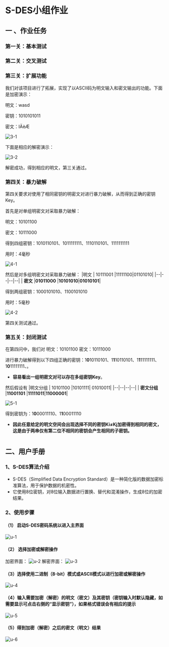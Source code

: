 # S-DES小组作业
## 一 、作业任务

### 第一关：基本测试
### 第二关：交叉测试
### 第三关：扩展功能

我们对该项目进行了拓展，实现了以ASCII码为明文输入和密文输出的功能。下面是加密演示：

明文：wasd

密钥：1010101011

 密文：IÄèÆ

![3-1](https://github.com/zzzxxxxzzz/S-DES/blob/main/image/3-1.png)

下面是相应的解密演示：

![3-2](https://github.com/zzzxxxxzzz/S-DES/blob/main/image/3-2.png)

解密成功，得到相应的明文，第三关通过。

### 第四关：暴力破解

第四关要求对使用了相同密钥的明密文对进行暴力破解，从而得到正确的密钥Key。

首先是对单组明密文对采取暴力破解：

明文：10101100

密文：10111000

得到四组密钥：1010110101、1011111111、1110110101、1111111111

用时：4毫秒

![4-1](https://github.com/zzzxxxxzzz/S-DES/blob/main/image/4-1.png)

然后是对多组明密文对采取暴力破解：
|明文 | 10111001 |11111100|01101010|
|--|--|--|--|
| **密文** |**01011000**  |**10101010**|**01010101**|

得到两组密钥：1000101010、1100101010

用时：5毫秒

![4-2](https://github.com/zzzxxxxzzz/S-DES/blob/main/image/4-2.png)


第四关测试通过。

### 第五关：封闭测试

在第四问中，我们对 明文：10101100 密文：10111000 

进行暴力破解得到以下四组正确的密钥：1**0**10110101、1**1**10110101、1**1**11111111、1**0**11111111、。

* **容易看出一组明密文对可以存在多组密钥Key**。

然后假设有
|明文分组 |  10101100 |10101111| 01010011|
|--|--|--|--|
| **密文分组** |**11001101**  |**11111011**|**11000001**|

![5-1](https://github.com/zzzxxxxzzz/S-DES/blob/main/image/5-1.png)

得到密钥为：1**0**00011110、1**1**00011110
 
* **因此任意给定的明文空间会出现选择不同的密钥Ki≠Kj加密得到相同的密文，这是由于两串仅有第二位不相同的密钥会产生相同的子密钥。**


#
## 二、用户手册
### 1、S-DES算法介绍


* S-DES（Simplified Data Encryption Standard）是一种简化版的数据加密标准算法，用于保护数据的机密性。
* 它使用8位密钥，对8位输入数据进行置换、替代和混淆操作，生成8位的加密结果。

### 2、使用步骤
#### （1） 启动S-DES密码系统以进入主界面
![u-1](https://github.com/zzzxxxxzzz/S-DES/blob/main/u-1.png)
#### （2） 选择加密或解密操作

加密界面：
![u-2](https://github.com/zzzxxxxzzz/S-DES/blob/main/u-2.png)
解密界面：
![u-3](https://github.com/zzzxxxxzzz/S-DES/blob/main/u-3.png)

#### （3）选择使用二进制（8-bit）模式或ASCII模式以进行加密或解密操作
![u-4](https://github.com/zzzxxxxzzz/S-DES/blob/main/u-4.png)
#### （4）输入需要加密（解密）的明文（密文）及其密钥（密钥输入时默认隐藏，如需要显示可点击右侧的“显示密钥”），如果格式错误会有相应的提示
![u-5](https://github.com/zzzxxxxzzz/S-DES/blob/main/u-5.png)
#### （5）得到加密（解密）之后的密文（明文）结果
![u-6](https://github.com/zzzxxxxzzz/S-DES/blob/main/u-6.png)
